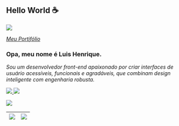 ## Hello World  :coffee:

![](https://komarev.com/ghpvc/?username=lhenriquedeveloper)

<p align="left">
<a href="https://luishenrique.flutterflow.app/" alt="Portifólio">
    <i>Meu Portifólio</i>
</a>
</p>





### Opa, meu nome é Luis Henrique.
<i>Sou um desenvolvedor front-end apaixonado por criar interfaces de usuário acessíveis, funcionais e agradáveis, que combinam design inteligente com engenharia robusta.</i><br>

 <p align="left">

  <a href="https://www.linkedin.com/in/lhenriquedev/" alt="Linkedin">
    <img src="https://img.shields.io/badge/LinkedIn-0077B5?style=for-the-badge&logo=linkedin&logoColor=white"/>
  </a>

  <a href="mailto:sousarodriguesluishenrique@gmail.com" alt="Gmail">
    <img src="https://img.shields.io/badge/Gmail-333333?style=for-the-badge&logo=gmail&logoColor=red"/>
  </a>
</p>

<p align="left">
  <a href="https://go-skill-icons.vercel.app/">
    <img src="https://go-skill-icons.vercel.app/api/icons?i=html,css,js,ts,nodejs,angular,react,vue,nextjs,flutterflow,sass,tailwind,bootstrap,php,laravel,figma,vscode,git,gitlab,github,jenkins,firebase,vite,ubuntu,windows,karma,npm" />
  </a>
</p>

<!-- ------------------------------- -->
| ![](https://github-profile-summary-cards.vercel.app/api/cards/productive-time?username=lhenriquedeveloper&theme=dracula) | ![](https://github-profile-summary-cards.vercel.app/api/cards/profile-details?username=lhenriquedeveloper&theme=dracula) |
| ------------- | ------------- |
<!-- ------------------------------- -->

 

